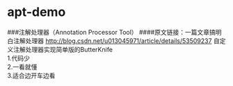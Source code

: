 # apt-demo
###注解处理器（Annotation Processor Tool）
####原文链接：一篇文章搞明白注解处理器 http://blog.csdn.net/u013045971/article/details/53509237
自定义注解处理器实现简单版的ButterKnife   
1.代码少   
2.一看就懂    
3.适合边开车边看   
